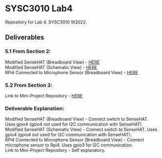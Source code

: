 <h1>SYSC3010 Lab4</h1>
<p>
Repository for Lab 4. SYSC3010 W2022.
</p>

<h2>Deliverables</h2>
<h3>5.1 From Section 2:</h3> 
Modified SenseHAT (Breadboard View) - <a href="./sensehat_bb_use_gpio4.png">HERE</a> <br>
Modified SenseHAT (Schematic View) - <a href="./sensehat_use_gpio4.png">HERE</a> <br>
RPi4 Connected to Microphone Sensor (Breadboard View) - <a href="./rpi4_connect_sensor_use_gpio3.png">HERE</a> <br>

<h3>5.2 From Section 3:</h3>
Link to Mini-Project Repository - <a href="https://github.com/crf15/L1W_G11_Lab4">HERE</a>

<h3>Deliverable Explanation:</h3>
Modified SenseHAT (Breadboard View) - Connect switch to SenseHAT. Uses gpio4 (gpio4 not used for I2C communication with SenseHAT). <br>
Modified SenseHAT (Schematic View) - Connect switch to SenseHAT. Uses gpio4 (gpio4 not used for I2C communication with SenseHAT). <br>
RPi4 Connected to Microphone Sensor (Breadboard View) - Connect microphone sensor to Rpi4. Uses gpio3 for I2C communication. <br>
Link to Mini-Project Repository - Self explanatory. <br>
